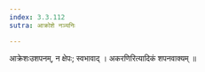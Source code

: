 ```yaml
---
index: 3.3.112
sutra: आक्रोशे नञ्यनिः

---
```

 आक्रेशःउशपनम्, न क्षेपः; स्वभावाद् । अकरणिरित्यादिकं शपनवाक्यम् ॥